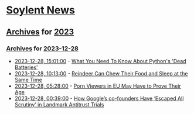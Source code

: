 # [Soylent News](../../../README.md)

## [Archives](../../index.md) for [2023](../index.md)

### [Archives](../../index.md) for [2023-12-28](index.md)

* [2023-12-28, 15:01:00](https://soylentnews.org/article.pl?sid=23/12/27/1534255&from=rss) - [What You Need To Know About Python's 'Dead Batteries'](https://soylentnews.org/article.pl?sid=23/12/27/1534255&from=rss)
* [2023-12-28, 10:13:00](https://soylentnews.org/article.pl?sid=23/12/27/0336257&from=rss) - [Reindeer Can Chew Their Food and Sleep at the Same Time](https://soylentnews.org/article.pl?sid=23/12/27/0336257&from=rss)
* [2023-12-28, 05:28:00](https://soylentnews.org/article.pl?sid=23/12/27/0315227&from=rss) - [Porn Viewers in EU May Have to Prove Their Age](https://soylentnews.org/article.pl?sid=23/12/27/0315227&from=rss)
* [2023-12-28, 00:39:00](https://soylentnews.org/article.pl?sid=23/12/26/2310234&from=rss) - [How Google’s co-founders Have ‘Escaped All Scrutiny’ in Landmark Antitrust Trials](https://soylentnews.org/article.pl?sid=23/12/26/2310234&from=rss)
